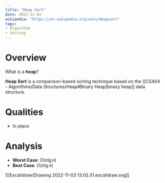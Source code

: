 ```yaml
---
title: "Heap Sort"
date: 2022-11-01
wikipedia: "https://en.wikipedia.org/wiki/Heapsort"
tags:
- Algorithm
- Sorting
---
```

# Overview

What is a **heap**?

**Heap Sort** is a comparison-based sorting technique based on the [[CS404 - Algorithms/Data Structures/Heap#Binary Heap|binary heap]] data structure.

# Qualities
- In place

# Analysis

* **Worst Case**: $O(n\lg{n})$
* **Best Case**: $O(n \lg{n})$

![[Excalidraw/Drawing 2022-11-03 13.02.01.excalidraw.svg]]
